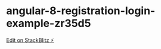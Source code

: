 # angular-8-registration-login-example-zr35d5

[Edit on StackBlitz ⚡️](https://stackblitz.com/edit/angular-8-registration-login-example-zr35d5)